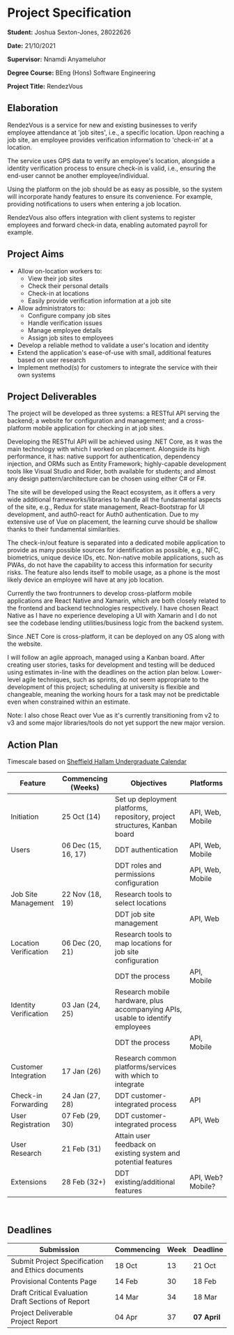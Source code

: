 # Project Specification

**Student:** Joshua Sexton-Jones, 28022626

**Date:** 21/10/2021

**Supervisor:** Nnamdi Anyameluhor

**Degree Course:** BEng (Hons) Software Engineering

**Project Title:** RendezVous

## Elaboration

RendezVous is a service for new and existing businesses to
verify employee attendance at 'job sites', i.e., a specific
location. Upon reaching a job site, an employee provides
verification information to 'check-in' at a location.

The service uses GPS data to verify an employee's location,
alongside a identity verification process to ensure check-in
is valid, i.e., ensuring the end-user cannot be another
employee/individual.

Using the platform on the job should be as easy as possible,
so the system will incorporate handy features to ensure its
convenience. For example, providing notifications to users
when entering a job location.

RendezVous also offers integration with client systems to
register employees and forward check-in data, enabling
automated payroll for example.

## Project Aims

- Allow on-location workers to:
  - View their job sites
  - Check their personal details
  - Check-in at locations
  - Easily provide verification information at a job site
- Allow administrators to:
  - Configure company job sites
  - Handle verification issues
  - Manage employee details
  - Assign job sites to employees
- Develop a reliable method to validate a user's location
  and identity
- Extend the application's ease-of-use with small,
  additional features based on user research
- Implement method(s) for customers to integrate the service
  with their own systems

## Project Deliverables

The project will be developed as three systems: a RESTful
API serving the backend; a website for configuration and
management; and a cross-platform mobile application for
checking in at job sites.

Developing the RESTful API will be achieved using .NET Core,
as it was the main technology with which I worked on
placement. Alongside its high performance, it has: native
support for authentication, dependency injection, and ORMs
such as Entity Framework; highly-capable development tools
like Visual Studio and Rider, both available for students;
and almost any design pattern/architecture can be chosen
using either C# or F#.

The site will be developed using the React ecosystem, as it
offers a very wide additional frameworks/libraries to handle
all the fundamental aspects of the site, e.g., Redux for
state management, React-Bootstrap for UI development, and
auth0-react for Auth0 authentication. Due to my extensive
use of Vue on placement, the learning curve should be
shallow thanks to their fundamental similarities.

The check-in/out feature is separated into a dedicated
mobile application to provide as many possible sources for
identification as possible, e.g., NFC, biometrics, unique
device IDs, etc. Non-native mobile applications, such as
PWAs, do not have the capability to access this information
for security risks. The feature also lends itself to mobile
usage, as a phone is the most likely device an employee will
have at any job location.

Currently the two frontrunners to develop cross-platform
mobile applications are React Native and Xamarin, which are
both closely related to the frontend and backend
technologies respectively. I have chosen React Native as I
have no experience developing a UI with Xamarin and I do not
see the codebase lending utilities/business logic from the
backend system.

Since .NET Core is cross-platform, it can be deployed on any
OS along with the website.

I will follow an agile approach, managed using a Kanban
board. After creating user stories, tasks for development
and testing will be deduced using estimates in-line with the
deadlines on the action plan below. Lower-level agile
techniques, such as sprints, do not seem appropriate to the
development of this project; scheduling at university is
flexible and changeable, meaning the working hours for a
task may not be predictable even when constrained within an
estimate.

Note: I also chose React over Vue as it's currently
transitioning from v2 to v3 and some major libraries/tools
do not yet support the new major version.

## Action Plan

Timescale based on
[Sheffield Hallam Undergraduate Calendar](https://students.shu.ac.uk/regulations/UG%20Academic%20Calendar%20202122.pdf)

| Feature               | Commencing (Weeks)  | Objectives                                                                     | Platforms         |
| --------------------- | ------------------- | ------------------------------------------------------------------------------ | ----------------- |
| Initiation            | 25 Oct (14)         | Set up deployment platforms, repository, project structures, Kanban board      | API, Web, Mobile  |
| Users                 | 06 Dec (15, 16, 17) | DDT authentication                                                             | API, Web, Mobile  |
|                       |                     | DDT roles and permissions configuration                                        | API, Web, Mobile  |
| Job Site Management   | 22 Nov (18, 19)     | Research tools to select locations                                             |                   |
|                       |                     | DDT job site management                                                        | API, Web          |
| Location Verification | 06 Dec (20, 21)     | Research tools to map locations for job site configuration                     |                   |
|                       |                     | DDT the process                                                                | API, Mobile       |
| Identity Verification | 03 Jan (24, 25)     | Research mobile hardware, plus accompanying APIs, usable to identify employees |
|                       |                     | DDT the process                                                                | API, Mobile       |
| Customer Integration  | 17 Jan (26)         | Research common platforms/services with which to integrate                     |                   |
| Check-in Forwarding   | 24 Jan (27, 28)     | DDT customer-integrated process                                                | API               |
| User Registration     | 07 Feb (29, 30)     | DDT customer-integrated process                                                | API, Web          |
| User Research         | 21 Feb (31)         | Attain user feedback on existing system and potential features                 |
| Extensions            | 28 Feb (32+)        | DDT existing/additional features                                               | API, Web? Mobile? |

<br>

## Deadlines

| Submission                                             | Commencing | Week | Deadline     |
| ------------------------------------------------------ | ---------- | ---- | ------------ |
| Submit Project Specification and Ethics documents      | 18 Oct     | 13   | 21 Oct       |
| Provisional Contents Page                              | 14 Feb     | 30   | 18 Feb       |
| Draft Critical Evaluation <br>Draft Sections of Report | 14 Mar     | 34   | 18 Mar       |
| Project Deliverable <br> Project Report                | 04 Apr     | 37   | **07 April** |
